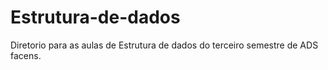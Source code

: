 # Estrutura-de-dados
Diretorio para as aulas de Estrutura de dados do terceiro semestre de ADS facens.
